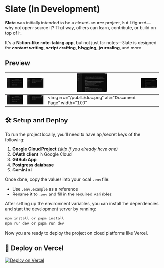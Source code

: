 # Slate (In Development)

**Slate** was initially intended to be a closed-source project, but I figured—why not open-source it? That way, others can learn, contribute, or build on top of it.

It's a **Notion-like note-taking app**, but not just for notes—Slate is designed for **content writing, script drafting, blogging, journaling**, and more.

## Preview

| <img src="/public/dash.png" alt="Dashboard" width="100"/> | <img src="/public/folder.png" alt="Folder Page" width="100"/> | <img src="/public/doc.png" alt="Document Page" width="100"/> | <img src="/public/doc-ai.png" alt="AI Chat" width="100"/> |
|---|---|---|---|
| <img src="/public/dash.png" alt="Dashboard" width="100"/> | <img src="/public/folder.png" alt="Folder Page" width="100"/> | <img src="/public/doc.png" alt="Document Page" width="100"

## 🛠️ Setup and Deploy

To run the project locally, you'll need to have api/secret keys of the following:

1. **Google Cloud Project** *(skip if you already have one)*
2. **OAuth client** in Google Cloud
3. **GitHub App**
4. **Postgress database**
5. **Gemini ai**

Once done, copy the values into your local `.env` file:

* Use `.env.example` as a reference
* Rename it to `.env` and fill in the required variables

After setting up the environment variables, you can install the dependencies and start the development server by running:

```bash
npm install or pnpm install
npm run dev or pnpm run dev
```

Now you are ready to deploy the project on cloud platforms like Vercel.

## 📝 Deploy on Vercel

[![Deploy on Vercel](https://vercel.com/button)](https://vercel.com/import/project?template=https://github.com/r2hu1/slate/tree/without-payments-for-selfhost)
